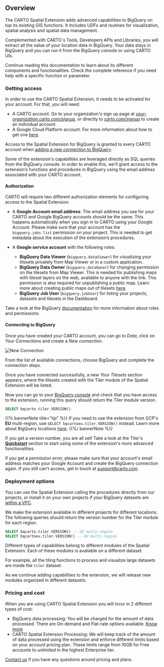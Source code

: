 ## Overview

The CARTO Spatial Extension adds advanced capabilities to BigQuery on top its existing GIS functions. It includes UDFs and routines for visualization, spatial analysis and spatial data management. 

Complemented with CARTO´s Tools, Developers APIs and Libraries, you will extract all the value of your location data in BigQuery. Your data stays in BigQuery and you can run it from the BigQuery console or using CARTO UIs. 

Continue reading this documentation to learn about its different components and functionalities. Check the complete reference if you need help with a specific function or parameter.

### Getting access

In order to use the CARTO Spatial Extension, it needs to be activated for your account. For that, you will need:

   * A CARTO account. Go to your organization's sign up page at [_your-organization.carto.com/signup_](), or directly to [_carto.com/signup_](https://carto.com/signup) to create an individual account.
   * A Google Cloud Platform account. For more information about how to get one [here](https://cloud.google.com/gcp/getting-started).

Access to the Spatial Extension for BigQuery is granted to every CARTO account when [adding a new connection to BigQuery](#connecting-to-bigquery). 

Some of the extension's capabilities are leveraged directly as SQL queries from the BigQuery console. In order to enable this, we'll grant access to the extension’s functions and procedures in BigQuery using the email address associated with your CARTO account.

#### Authorization

CARTO will require two different authorization elements for configuring access to the Spatial Extension:

* A **Google Account email address**: The email address you use for your CARTO and Google BigQuery accounts should be the same. This happens automatically when you sign in to CARTO using your Google Account.
Please make sure that your account has the `bigquery.jobs.list` permission on your project. This is needed to get metadata about the execution of the extension’s procedures.


* A **Google service account** with the following roles:
  * **BigQuery Data Viewer** (`bigquery.dataViewer`) for visualizing your tilesets privately from Map Viewer or in a custom application.
  * **BigQuery Data Owner** (`bigquery.dataOwner`) for changing permission on the tilesets from Map Viewer. This is needed for publishing maps with tileset layers on the web, available to anyone with the link. This permission is also required for unpublishing a public map. 
  Learn more about creating public maps out of tilesets [here](../tiler/map-viewer/#share).
  * **BigQuery Job User** (`bigquery.jobUser`) for listing your projects, datasets and tilesets in the Dashboard.

Take a look at the BigQuery [documentation](https://cloud.google.com/bigquery/docs/access-control#bq-permissions) for more information about roles and permissions.

#### Connecting to BigQuery

Once you have created your CARTO account, you can go to _Data_, click on _Your Connections_ and create a _New connection_. 

![New Connection](/img/bq-spatial-extension/overview-new-connection.png)

From the list of available connections, choose BigQuery and complete the connection steps.

Once you have connected successfully, a new _Your Tilesets_ section appears, where the tilesets created with the Tiler module of the Spatial Extension will be listed.

Now you can go to your [BigQuery console](https://console.cloud.google.com/bigquery) and check that you have access to the extension, running this query should return the Tiler module version.

```sql
SELECT bqcarto.tiler.VERSION()
```

{{% bannerNote title="tip" %}}
If you need to use the extension from GCP's **EU** multi-region, use `SELECT bqcartoeu.tiler.VERSION()` instead. Learn more about BigQuery locations [here](https://cloud.google.com/bigquery/docs/locations).
{{%/ bannerNote %}}

If you get a version number, you are all set! Take a look at the Tiler's [**Quickstart**](../tiler/guides#quickstart) section to start using some of the extension's more advanced functionalities.

If you get a permission error, please make sure that your account's email address matches your Google Account and create the BigQuery connection again. If you still can't access, get in touch at [support@carto.com](mailto:support@carto.com)


### Deployment options

You can use the Spatial Extension calling the procedures directly from our projects, or install it on your own projects if your BigQuery datasets are [within a VPC](https://cloud.google.com/vpc-service-controls). 

We make the extension available in different projects for different locations. The following queries should return the version number for the Tiler module for each region.

```sql
SELECT bqcarto.tiler.VERSION() -- US multi-region
SELECT bqcartoeu.tiler.VERSION() -- EU multi-region
```


Different types of capabilities belong to different modules of the Spatial Extension. Each of these modules is available on a different dataset.

For example, all the tiling functions to process and visualize large datasets are inside the `tiler` dataset. 

As we continue adding capabilities to the extension, we will release new modules organized in different datasets.

### Pricing and cost

When you are using CARTO Spatial Extension you will incur in 2 different types of cost:

* BigQuery data processing: You will be charged for the amount of data processed. There are On-demand and Flat-rate options available. [Know more](https://cloud.google.com/bigquery/pricing)
* CARTO Spatial Extension Processing: We will keep track of the amount of data processed using the extension and enforce different limits based on your account pricing plan. These limits range from 10GB for  Free accounts to _unlimited_ in the highest Enterprise tier.

[Contact us](https://carto.com/request-live-demo/) if you have any questions around pricing and plans.
